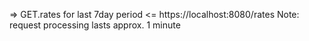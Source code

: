 => GET.rates for last 7day period <= https://localhost:8080/rates
Note: request processing lasts approx. 1 minute
